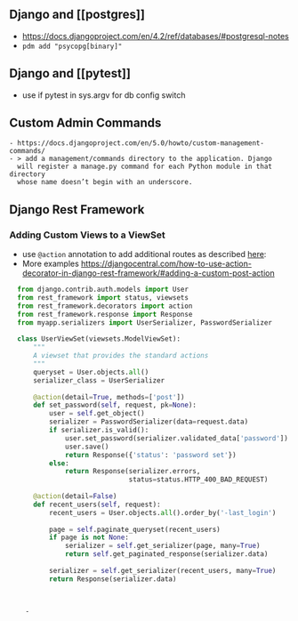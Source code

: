 ## Django and [[postgres]]
- https://docs.djangoproject.com/en/4.2/ref/databases/#postgresql-notes
- `pdm add "psycopg[binary]"`


## Django and [[pytest]]
- use if pytest in sys.argv for db config switch

## Custom Admin Commands
	- https://docs.djangoproject.com/en/5.0/howto/custom-management-commands/
	- > add a management/commands directory to the application. Django
	  will register a manage.py command for each Python module in that directory
	  whose name doesn’t begin with an underscore.

## Django Rest Framework

### Adding Custom Views to a ViewSet

- use `@action` annotation to add additional routes as described [here](https://www.django-rest-framework.org/api-guide/viewsets/#marking-extra-actions-for-routing):
- More examples https://djangocentral.com/how-to-use-action-decorator-in-django-rest-framework/#adding-a-custom-post-action

```python
  from django.contrib.auth.models import User
  from rest_framework import status, viewsets
  from rest_framework.decorators import action
  from rest_framework.response import Response
  from myapp.serializers import UserSerializer, PasswordSerializer
  
  class UserViewSet(viewsets.ModelViewSet):
	  """
	  A viewset that provides the standard actions
	  """
	  queryset = User.objects.all()
	  serializer_class = UserSerializer
  
	  @action(detail=True, methods=['post'])
	  def set_password(self, request, pk=None):
		  user = self.get_object()
		  serializer = PasswordSerializer(data=request.data)
		  if serializer.is_valid():
			  user.set_password(serializer.validated_data['password'])
			  user.save()
			  return Response({'status': 'password set'})
		  else:
			  return Response(serializer.errors,
							  status=status.HTTP_400_BAD_REQUEST)
  
	  @action(detail=False)
	  def recent_users(self, request):
		  recent_users = User.objects.all().order_by('-last_login')
  
		  page = self.paginate_queryset(recent_users)
		  if page is not None:
			  serializer = self.get_serializer(page, many=True)
			  return self.get_paginated_response(serializer.data)
  
		  serializer = self.get_serializer(recent_users, many=True)
		  return Response(serializer.data)
		
  
```
		-